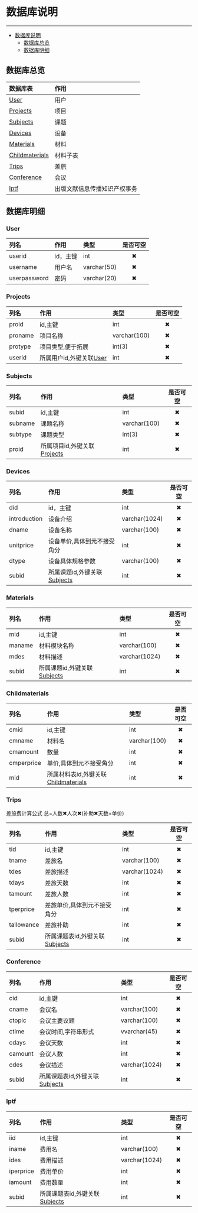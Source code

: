 # 数据库说明

----

- [数据库说明](#数据库说明)
  - [数据库总览](#数据库总览)
  - [数据库明细](#数据库明细)

## 数据库总览

|数据库表|作用|
|:---|:---|
|[User](#user)|用户|
|[Projects](#projects)|项目|
|[Subjects](#subjects)|课题|
|[Devices](#device)|设备|
|[Materials](#materials)|材料|
|[Childmaterials](#childmaterials)|材料子表|
|[Trips](#trips)|差旅|
|[Conference](#conference)|会议|
|[Iptf](#iptf)|出版文献信息传播知识产权事务|


## 数据库明细

### User

|列名|作用|类型|是否可空|
|:---|:---|:----|:----:|
|userid|id，主键|int|✖|
|username|用户名|varchar(50)|✖|
|userpassword|密码|varchar(20)|✖|

### Projects

|列名|作用|类型|是否可空|
|:---|:---|:----|:----:|
|proid|id,主键|int|✖|
|proname|项目名称|varchar(100)|✖|
|protype|项目类型,便于拓展|int(3)|✖|
|userid|所属用户id,外键关联[User](#user)|int|✖|

### Subjects

|列名|作用|类型|是否可空|
|:---|:---|:----|:----:|
|subid|id,主键|int|✖|
|subname|课题名称|varchar(100)|✖|
|subtype|课题类型|int(3)|✖|
|proid|所属项目id,外键关联[Projects](#projects)|int|✖|

### Devices

|列名|作用|类型|是否可空|
|:---|:---|:----|:----:|
|did|id，主键|int|✖|
|introduction|设备介绍|varchar(1024)|✖|
|dname|设备名称|varchar(100)|✖|
|unitprice|设备单价,具体到元不接受角分|int|✖|
|dtype|设备具体规格参数|varchar(100)|✖|
|subid|所属课题id,外键关联[Subjects](#subjects)|int|✖|

### Materials

|列名|作用|类型|是否可空|
|:---|:---|:----|:----:|
|mid|id,主键|int|✖|
|maname|材料模块名称|varchar(100)|✖|
|mdes|材料描述|varchar(1024)|✖|
|subid|所属课题id,外键关联[Subjects](#subjects)|int|✖|

### Childmaterials

|列名|作用|类型|是否可空|
|:---|:---|:----|:----:|
|cmid|id,主键|int|✖|
|cmname|材料名|varchar(100)|✖|
|cmamount|数量|int|✖|
|cmperprice|单价,具体到元不接受角分|int|✖|
|mid|所属材料表id,外键关联[Childmaterials](#childmaterials)|int|✖|

### Trips

差旅费计算公式  总=人数✖人次✖(补助✖天数+单价)

|列名|作用|类型|是否可空|
|:---|:---|:----|:----:|
|tid|id,主键|int|✖|
|tname|差旅名|varchar(100)|✖|
|tdes|差旅描述|varchar(1024)|✖|
|tdays|差旅天数|int|✖|
|tamount|差旅人数|int|✖|
|tperprice|差旅单价,具体到元不接受角分|int|✖|
|tallowance|差旅补助|int|✖|
|subid|所属课题表id,外键关联[Subjects](#subjects)|int|✖|

### Conference

|列名|作用|类型|是否可空|
|:---|:---|:----|:----:|
|cid|id,主键|int|✖|
|cname|会议名|varchar(100)|✖|
|ctopic|会议主要议题|varchar(100)|✖|
|ctime|会议时间,字符串形式|vvarchar(45)|✖|
|cdays|会议天数|int|✖|
|camount|会议人数|int|✖|
|cdes|会议描述|varchar(1024)|✖|
|subid|所属课题表id,外键关联[Subjects](#subjects)|int|✖|

### Iptf

|列名|作用|类型|是否可空|
|:---|:---|:----|:----:|
|iid|id,主键|int|✖|
|iname|费用名|varchar(100)|✖|
|ides|费用描述|varchar(1024)|✖|
|iperprice|费用单价|int|✖|
|iamount|费用数量|int|✖|
|subid|所属课题表id,外键关联[Subjects](#subjects)|int|✖|


